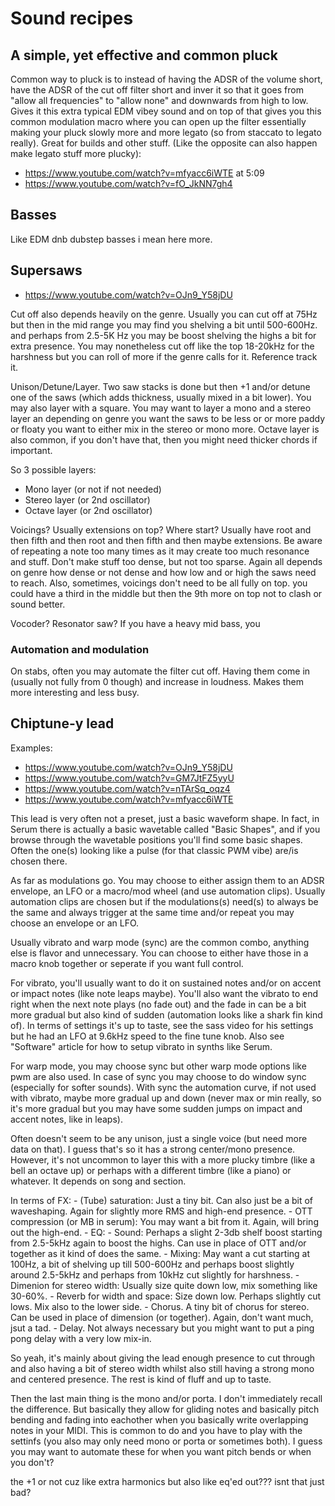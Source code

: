 # Sound recipes
## A simple, yet effective and common pluck
Common way to pluck is to instead of having the ADSR of the volume short, have the ADSR of the cut off filter short and inver it so that it goes from "allow all frequencies" to "allow none" and downwards from high to low. Gives it this extra typical EDM vibey sound and on top of that gives you this common modulation macro where you can open up the filter essentially making your pluck slowly more and more legato (so from staccato to legato really). Great for builds and other stuff. (Like the opposite can also happen make legato stuff more plucky):
- https://www.youtube.com/watch?v=mfyacc6iWTE at 5:09
- https://www.youtube.com/watch?v=fO_JkNN7gh4

## Basses
Like EDM dnb dubstep basses i mean here more.

## Supersaws
- https://www.youtube.com/watch?v=OJn9_Y58jDU

Cut off also depends heavily on the genre. Usually you can cut off at 75Hz but then in the mid range you may find you shelving a bit until 500-600Hz. and perhaps from 2.5-5K Hz you may be boost shelving the highs a bit for extra presence. You may nonetheless cut off like the top 18-20kHz for the harshness but you can roll of more if the genre calls for it. Reference track it.

Unison/Detune/Layer. Two saw stacks is done but then +1 and/or detune one of the saws (which adds thickness, usually mixed in a bit lower). You may also layer with a square. You may want to layer a mono and a stereo layer an depending on genre you want the saws to be less or or more paddy or floaty you want to either mix in the stereo or mono more. Octave layer is also common, if you don't have that, then you might need thicker chords if important.

So 3 possible layers:
- Mono layer (or not if not needed)
- Stereo layer (or 2nd oscillator)
- Octave layer (or 2nd oscillator)

Voicings? Usually extensions on top? Where start? Usually have root and then fifth and then root and then fifth and then maybe extensions. Be aware of repeating a note too many times as it may create too much resonance and stuff. Don't make stuff too dense, but not too sparse. Again all depends on genre how dense or not dense and how low and or high the saws need to reach. Also, sometimes, voicings don't need to be all fully on top. you could have a third in the middle but then the 9th more on top not to clash or sound better.

Vocoder? Resonator saw? If you have a heavy mid bass, you 

### Automation and modulation
On stabs, often you may automate the filter cut off. Having them come in (usually not fully from 0 though) and increase in loudness. Makes them more interesting and less busy.

## Chiptune-y lead
Examples:
- https://www.youtube.com/watch?v=OJn9_Y58jDU
- https://www.youtube.com/watch?v=GM7JtFZ5yyU
- https://www.youtube.com/watch?v=nTArSq_oqz4
- https://www.youtube.com/watch?v=mfyacc6iWTE

This lead is very often not a preset, just a basic waveform shape. In fact, in Serum there is actually a basic wavetable called "Basic Shapes", and if you browse through the wavetable positions you'll find some basic shapes. Often the one(s) looking like a pulse (for that classic PWM vibe) are/is chosen there.

As far as modulations go. You may choose to either assign them to an ADSR envelope, an LFO or a macro/mod wheel (and use automation clips). Usually automation clips are chosen but if the modulations(s) need(s) to always be the same and always trigger at the same time and/or repeat you may choose an envelope or an LFO.

Usually vibrato and warp mode (sync) are the common combo, anything else is flavor and unnecessary. You can choose to either have those in a macro knob together or seperate if you want full control. 

For vibrato, you'll usually want to do it on sustained notes and/or on accent or impact notes (like note leaps maybe). You'll also want the vibrato to end right when the next note plays (no fade out) and the fade in can be a bit more gradual but also kind of sudden (automation looks like a shark fin kind of). In terms of settings it's up to taste, see the sass video for his settings but he had an LFO at 9.6kHz speed to the fine tune knob. Also see "Software" article for how to setup vibrato in synths like Serum.

For warp mode, you may choose sync but other warp mode options like pwm are also used. In case of sync you may choose to do window sync (especially for softer sounds). With sync the automation curve, if not used with vibrato, maybe more gradual up and down (never max or min really, so it's more gradual but you may have some sudden jumps on impact and accent notes, like in leaps).

Often doesn't seem to be any unison, just a single voice (but need more data on that). I guess that's so it has a strong center/mono presence. However, it's not uncommon to layer this with a more plucky timbre (like a bell an octave up) or perhaps with a different timbre (like a piano) or whatever. It depends on song and section.

In terms of FX:
    - (Tube) saturation: Just a tiny bit. Can also just be a bit of waveshaping. Again for slightly more RMS and high-end presence.
    - OTT compression (or MB in serum): You may want a bit from it. Again, will bring out the high-end.
    - EQ: 
        - Sound: Perhaps a slight 2-3db shelf boost starting from 2.5-5kHz again to boost the highs. Can use in place of OTT and/or together as it kind of does the same.
        - Mixing: May want a cut starting at 100Hz, a bit of shelving up till 500-600Hz and perhaps boost slightly around 2.5-5kHz and perhaps from 10kHz cut slightly for harshness.
     - Dimenion for stereo width: Usually size quite down low, mix something like 30-60%.
     - Reverb for width and space: Size down low. Perhaps slightly cut lows. Mix also to the lower side.
     - Chorus. A tiny bit of chorus for stereo. Can be used in place of dimension (or together). Again, don't want much, jsut a tad.
     - Delay. Not always necessary but you might want to put a ping pong delay with a very low mix-in.

So yeah, it's mainly about giving the lead enough presence to cut through and also having a bit of stereo width whilst also still having a strong mono and centered presence. The rest is kind of fluff and up to taste.

Then the last main thing is the mono and/or porta. I don't immediately recall the difference. But basically they allow for gliding notes and basically pitch bending and fading into eachother when you basically write overlapping notes in your MIDI. This is common to do and you have to play with the settinfs (you also may only need mono or porta or sometimes both). I guess you may want to automate these for when you want pitch bends or when you don't?

the +1 or not cuz like extra harmonics but also like eq'ed out??? isnt that just bad?



